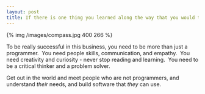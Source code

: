```yaml
---
layout: post
title: If there is one thing you learned along the way that you would tell new developers, what would it be?
---
```


{% img /images/compass.jpg 400 266 %}

To be really successful in this business, you need to be more than just a
programmer.  You need people skills, communication, and empathy.  You need
creativity and curiosity - never stop reading and learning.  You need to be
a critical thinker and a problem solver.

Get out in the world and meet people who are not programmers, and understand
*their* needs, and build software that *they* can use.
